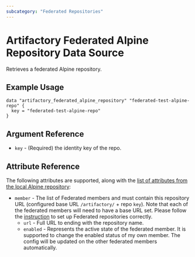 ```yaml
---
subcategory: "Federated Repositories"
---
```

# Artifactory Federated Alpine Repository Data Source

Retrieves a federated Alpine repository.

## Example Usage

```hcl
data "artifactory_federated_alpine_repository" "federated-test-alpine-repo" {
  key = "federated-test-alpine-repo"
}
```
## Argument Reference

* `key` - (Required) the identity key of the repo.

## Attribute Reference

The following attributes are supported, along with the [list of attributes from the local Alpine repository](local_alpine_repository.md):

* `member` - The list of Federated members and must contain this repository URL (configured base URL
  `/artifactory/` + repo `key`). Note that each of the federated members will need to have a base URL set.
   Please follow the [instruction](https://www.jfrog.com/confluence/display/JFROG/Working+with+Federated+Repositories#WorkingwithFederatedRepositories-SettingUpaFederatedRepository)
   to set up Federated repositories correctly.
    * `url` - Full URL to ending with the repository name.
    * `enabled` - Represents the active state of the federated member. It is supported to change the enabled
       status of my own member. The config will be updated on the other federated members automatically.
